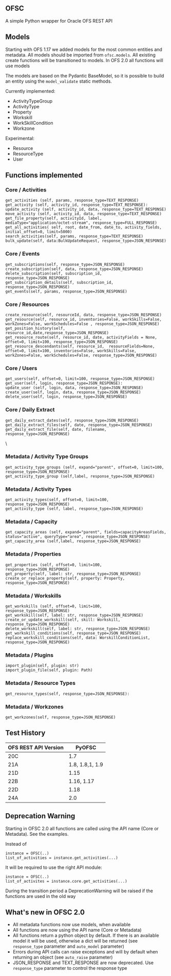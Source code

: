 ## OFSC

A simple Python wrapper for Oracle OFS REST API

## Models

Starting with OFS 1.17 we added models for the most common entities and metadata. All models should be imported from `ofsc.models`. All existing create functions will be transitioned to models. In OFS 2.0 all functions will use models

The models are based on the Pydantic BaseModel, so it is possible to build an entity using the `model_validate` static methods.

Currently implemented:
- ActivityTypeGroup
- ActivityType
- Property
- Workskill
- WorkSkillCondition
- Workzone


Experimental:
- Resource
- ResourceType
- User

## Functions implemented



### Core / Activities
    get_activities (self, params, response_type=TEXT_RESPONSE)
    get_activity (self, activity_id, response_type=TEXT_RESPONSE):
    update_activity (self, activity_id, data, response_type=TEXT_RESPONSE)
    move_activity (self, activity_id, data, response_type=TEXT_RESPONSE)
    get_file_property(self, activityId, label, mediaType="application/octet-stream", response_type=FULL_RESPONSE)
    get_all_activities( self, root, date_from, date_to, activity_fields, initial_offset=0, limit=5000)
    search_activities(self, params, response_type=TEXT_RESPONSE)
    bulk_update(self, data:BulkUpdateRequest, response_type=JSON_RESPONSE)


### Core / Events
    get_subscriptions(self, response_type=JSON_RESPONSE)
    create_subscription(self, data, response_type=JSON_RESPONSE)
    delete_subscription(self, subscription_id, response_type=JSON_RESPONSE)
    get_subscription_details(self, subscription_id, response_type=JSON_RESPONSE)
    get_events(self, params, response_type=JSON_RESPONSE)

### Core / Resources
    create_resource(self, resourceId, data, response_type=JSON_RESPONSE)
    get_resource(self, resource_id, inventories=False, workSkills=False, workZones=False, workSchedules=False , response_type=JSON_RESPONSE)
    get_position_history(self, resource_id,date,response_type=JSON_RESPONSE)
    get_resource_route(self, resource_id, date, activityFields = None, offset=0, limit=100, response_type=JSON_RESPONSE)
    get_resource_descendants(self, resource_id,  resourceFields=None, offset=0, limit=100, inventories=False, workSkills=False, workZones=False, workSchedules=False, response_type=JSON_RESPONSE)

### Core / Users
    get_users(self, offset=0, limit=100, response_type=JSON_RESPONSE)
    get_user(self, login, response_type=JSON_RESPONSE):
    update_user (self, login, data, response_type=JSON_RESPONSE)
    create_user(self, login, data, response_type=JSON_RESPONSE)
    delete_user(self, login, response_type=JSON_RESPONSE)

### Core / Daily Extract
    get_daily_extract_dates(self, response_type=JSON_RESPONSE)
    get_daily_extract_files(self, date, response_type=JSON_RESPONSE)
    get_daily_extract_file(self, date, filename, response_type=JSON_RESPONSE)
\
### Metadata / Activity Type Groups
    get_activity_type_groups (self, expand="parent", offset=0, limit=100, response_type=JSON_RESPONSE)
    get_activity_type_group (self,label, response_type=JSON_RESPONSE)   

### Metadata / Activity Types
    get_activity_types(self, offset=0, limit=100, response_type=JSON_RESPONSE)
    get_activity_type (self, label, response_type=JSON_RESPONSE)

### Metadata / Capacity
    get_capacity_areas (self, expand="parent", fields=capacityAreasFields, status="active", queryType="area", response_type=JSON_RESPONSE)
    get_capacity_area (self,label, response_type=JSON_RESPONSE)

### Metadata / Properties
    get_properties (self, offset=0, limit=100, response_type=JSON_RESPONSE)
    get_property(self, label: str, response_type=JSON_RESPONSE)
    create_or_replace_property(self, property: Property, response_type=JSON_RESPONSE)

### Metadata / Workskills
    get_workskills (self, offset=0, limit=100, response_type=JSON_RESPONSE)
    get_workskill(self, label: str, response_type=JSON_RESPONSE)
    create_or_update_workskill(self, skill: Workskill, response_type=JSON_RESPONSE)
    delete_workskill(self, label: str, response_type=JSON_RESPONSE)
    get_workskill_conditions(self, response_type=JSON_RESPONSE)
    replace_workskill_conditions(self, data: WorskillConditionList, response_type=JSON_RESPONSE)

### Metadata / Plugins
    import_plugin(self, plugin: str)
    import_plugin_file(self, plugin: Path)

### Metadata / Resource Types
    get_resource_types(self, response_type=JSON_RESPONSE):

### Metadata / Workzones
    get_workzones(self, response_type=JSON_RESPONSE)
    
## Test History

OFS REST API Version | PyOFSC
------------ | -------------
20C| 1.7
21A| 1.8, 1.8,1, 1.9
21D| 1.15
22B| 1.16, 1.17
22D| 1.18
24A| 2.0

## Deprecation Warning

Starting in OFSC 2.0  all functions are called using the API name (Core or Metadata). See the examples.

Instead of

    instance = OFSC(..)
    list_of_activities = instance.get_activities(...)

It will be required to use the right API module:

    instance = OFSC(..)
    list_of_activites = instance.core.get_activities(...)

During the transition period a DeprecationWarning will be raised if the functions are used in the old way

## What's new in OFSC 2.0

- All metadata functions now use models, when available
- All functions are now using the API name (Core or Metadata)
- All functions return a python object by default. If there is an available model it will be used, otherwise a dict will be returned (see `response_type` parameter and `auto_model` parameter)
- Errors during API calls can raise exceptions and will by default when returning an object (see `auto_raise` parameter)
- JSON_RESPONSE and TEXT_RESPONSE are now deprecated. Use `response_type` parameter to control the response type
